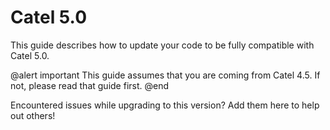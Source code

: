 # Catel 5.0

This guide describes how to update your code to be fully compatible with Catel 5.0.

@alert important
This guide assumes that you are coming from Catel 4.5. If not, please read that guide first.
@end

Encountered issues while upgrading to this version? Add them here to help out others!
